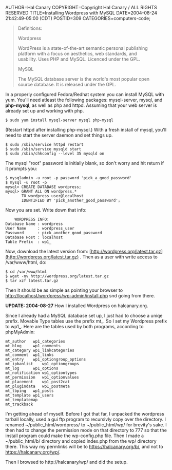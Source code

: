 AUTHOR=Hal Canary
COPYRIGHT=Copyright Hal Canary / ALL RIGHTS RESERVED
TITLE=Installing Wordpress with MySQL
DATE=2004-08-24 21:42:49-05:00 (CDT)
POSTID=309
CATEGORIES=computers-code;

> Definitions:
> 
> Wordpress
> 
> WordPress is a state-of-the-art semantic personal publishing  
> platform with a focus on aesthetics, web standards, and  
> usability. Uses PHP and MySQL. Licenced under the GPL.
> 
> MySQL
> 
> The MySQL database server is the world's most popular open  
> source database. It is released under the GPL.

In a properly configured Fedora/Redhat system you can install MySQL with yum. You'll need atleast the following packages: mysql-server, mysql, and **php-mysql**, as well as php and httpd. Assuming that your web server is already set up and working with php.

    $ sudo yum install mysql-server mysql php-mysql

(Restart httpd after installing php-mysql.) With a fresh install of mysql, you'll need to start the server daemon and set things up.

    
    $ sudo /sbin/service httpd restart
    $ sudo /sbin/service mysqld start
    $ sudo /sbin/chkconfig --level 35 mysqld on
    

The mysql "root" password is initially blank, so don't worry and hit return if it prompts you:

    
    $ mysqladmin -u root -p password 'pick_a_good_password'
    $ mysql -u root -p
    mysql> CREATE DATABASE wordpress;
    mysql> GRANT ALL ON wordpress.*
           TO wordpress_user@localhost
           IDENTIFIED BY 'pick_another_good_password';
    

Now you are set. Write down that info:

    
        WORDPRESS INFO:
    Database Name : wordpress
    User Name     : wordpress_user
    Password      : pick_another_good_password
    Database Host : localhost
    Table Prefix  : wp1_
    

Now, download the latest version from: [http://wordpress.org/latest.tar.gz](http://wordpress.org/latest.tar.gz) . Then as a user with write access to /var/www/html, do:

    
    $ cd /var/www/html
    $ wget -nv http://wordpress.org/latest.tar.gz
    $ tar xzf latest.tar.gz
    

Then it should be as simple as pointing your browser to [http://localhost/wordpress/wp-admin/install.php](http://localhost/wordpress/wp-admin/install.php) snd going from there.

**UPDATE: 2004-08-27** How I installed Wordpress on halcanary.org.

Since I already had a MySQL database set up, I just had to choose a uniqe prefix. Movable Type tables use the prefix mt\_. So I set my Wordpress prefix to wp1\_. Here are the tables used by both programs, according to phpMyAdmin:

    
    mt_author	wp1_categories
    mt_blog		wp1_comments
    mt_category	wp1_linkcategories
    mt_comment	wp1_links
    mt_entry	wp1_optiongroup_options
    mt_ipbanlist	wp1_optiongroups
    mt_log		wp1_options
    mt_notification	wp1_optiontypes
    mt_permission	wp1_optionvalues
    mt_placement	wp1_post2cat
    mt_plugindata	wp1_postmeta
    mt_tbping	wp1_posts
    mt_template	wp1_users
    mt_templatemap
    mt_trackback
    

I'm getting ahead of myself. Before I got that far, I unpacked the wordpress tarball locally, used a gui ftp program to recursivly copy over the directory. I renamed ~/public\_html/wordpress/ to ~/public\_html/wp/ for brevity's sake. I then had to change the permission mode on that directory to 777 so that the install program could make the wp-config.php file. Then I made a ~/public\_html/b/ directory and copied index.php from the wp/ directory there. This way my permlinks will be to https://halcanary.org/b/, and not to https://halcanary.org/wp/.

Then I browsed to http://halcanary/wp/ and did the setup.

